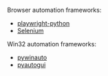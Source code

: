 Browser automation frameworks:

- [playwright-python](https://github.com/microsoft/playwright-python)
- [Selenium](https://github.com/SeleniumHQ/selenium)

Win32 automation frameworks:

- [pywinauto](https://github.com/pywinauto/pywinauto)
- [pyautogui](https://github.com/asweigart/pyautogui)

